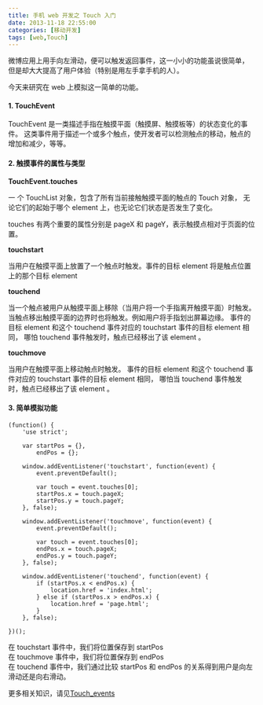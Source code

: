 ```yaml
---
title: 手机 web 开发之 Touch 入门
date: 2013-11-18 22:55:00
categories: [移动开发]
tags: [web,Touch]
---
```


微博应用上用手向左滑动，便可以触发返回事件，这一小小的功能虽说很简单，
但是却大大提高了用户体验（特别是用左手拿手机的人）。

今天来研究在 web 上模拟这一简单的功能。

#### 1. TouchEvent

TouchEvent 是一类描述手指在触摸平面（触摸屏、触摸板等）的状态变化的事件。
这类事件用于描述一个或多个触点，使开发者可以检测触点的移动，触点的增加和减少，等等。

#### 2. 触摸事件的属性与类型

**TouchEvent.touches**

一 个 TouchList 对象，包含了所有当前接触触摸平面的触点的 Touch 对象，
无论它们的起始于哪个 element 上，也无论它们状态是否发生了变化。

touches 有两个重要的属性分别是 pageX 和 pageY，表示触摸点相对于页面的位置。

**touchstart**

当用户在触摸平面上放置了一个触点时触发。事件的目标 element 将是触点位置上的那个目标 element

**touchend**

当一个触点被用户从触摸平面上移除（当用户将一个手指离开触摸平面）时触发。
当触点移出触摸平面的边界时也将触发。例如用户将手指划出屏幕边缘。
事件的目标 element 和这个 touchend 事件对应的 touchstart 事件的目标 element 相同，
哪怕 touchend 事件触发时，触点已经移出了该 element 。

**touchmove**

当用户在触摸平面上移动触点时触发。
事件的目标 element 和这个 touchend 事件对应的 touchstart 事件的目标 element 相同，
哪怕当 touchend 事件触发时，触点已经移出了该 element 。

#### 3. 简单模拟功能

	(function() {
		'use strict';
		
		var startPos = {},
			endPos = {};
	
		window.addEventListener('touchstart', function(event) {
			event.preventDefault();
	
			var touch = event.touches[0];
			startPos.x = touch.pageX;
			startPos.y = touch.pageY;
		}, false);
		
		window.addEventListener('touchmove', function(event) {
			event.preventDefault();
	
			var touch = event.touches[0];
			endPos.x = touch.pageX;
			endPos.y = touch.pageY;
		}, false);
		
		window.addEventListener('touchend', function(event) {
			if (startPos.x < endPos.x) {
				location.href = 'index.html';
			} else if (startPos.x > endPos.x) {
				location.href = 'page.html';
			}
		}, false);
	
	})();
	
在 touchstart 事件中，我们将位置保存到 startPos  
在 touchmove 事件中，我们将位置保存到 endPos  
在 touchend 事件中，我们通过比较 startPos 和 endPos 的关系得到用户是向左滑动还是向右滑动。

更多相关知识，请见[Touch_events](https://developer.mozilla.org/en-US/docs/Web/Guide/API/DOM/Events/Touch_events)
